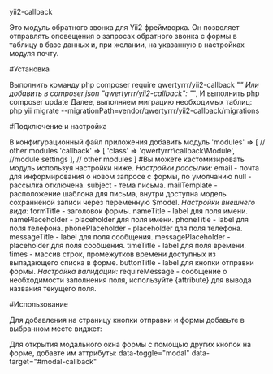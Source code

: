 yii2-callback

Это модуль обратного звонка для Yii2 фреймворка. Он позволяет отправлять оповещения о запросах обратного звонка с формы в таблицу в базе данных и, при желании, на указанную в настройках модуля почту.

#Установка

Выполнить команду
php composer require qwertyrrr/yii2-callback "*"
Или добавить в composer.json
"qwertyrrr/yii2-callback": "*",
И выполнить
php composer update
Далее, выполняем миграцию необходимых таблиц:
php yii migrate --migrationPath=vendor/qwertyrrr/yii2-callback/migrations

#Подключение и настройка

В конфигурационный файл приложения добавить модуль
'modules' => [
		// other modules
        'callback' => [
            'class' => 'qwertyrrr\callback\Module',
            //module settings
        ],
        // other modules
]
#Вы можете кастомизировать модуль используя настройки ниже.
*Настройки рассылки:*
email - почта для информирования о новом запросе с формы, по умолчанию null - рассылка отключена.
subject - тема письма.
mailTemplate - расположение шаблона для письма, внутри доступна модель сохранненой записи через переменную $model.
*Настройки внешнего вида:*
formTitle - заголовок формы.
nameTitle - label для поля имени.
namePlaceholder - placeholder для поля имени.
phoneTitle - label для поля телефона.
phonePlaceholder - placeholder для поля телефона.
messageTitle - label для поля сообщения.
messagePlaceholder - placeholder для поля сообщения.
timeTitle - label для поля времени.
times - массив строк, промежутков времени доступных из выпадающего списка в форме.
buttonTitle - label для кнопки отправки формы.
*Настройка валидации:*
requireMessage - сообщение о необходимости заполнения поля, используйте {attribute} для вывода названия текущего поля.

#Использование

Для добавления на страницу кнопки отправки и формы добавьте в выбранном месте виджет:
<?= qwertyrrr\callback\widgets\callbackform::widget(); ?>

Для открытия модального окна формы с помощью других кнопок на форме, добавте им аттрибуты:
data-toggle="modal" data-target="#modal-callback"